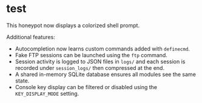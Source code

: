 # test

This honeypot now displays a colorized shell prompt.

Additional features:

- Autocompletion now learns custom commands added with `definecmd`.
- Fake FTP sessions can be launched using the `ftp` command.
- Session activity is logged to JSON files in `logs/` and each session is
  recorded under `session_logs/` then compressed at the end.
- A shared in-memory SQLite database ensures all modules see the same state.
- Console key display can be filtered or disabled using the `KEY_DISPLAY_MODE`
  setting.

